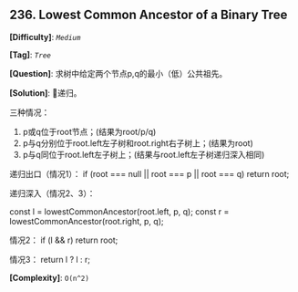## 236. Lowest Common Ancestor of a Binary Tree

__[Difficulty]__: _`Medium`_

__[Tag]__: _`Tree`_

__[Question]__: 求树中给定两个节点p,q的最小（低）公共祖先。

__[Solution]__: 递归。

三种情况：

1. p或q位于root节点；(结果为root/p/q)
2. p与q分别位于root.left左子树和root.right右子树上；(结果为root)
3. p与q同位于root.left左子树上；(结果与root.left左子树递归深入相同)

递归出口（情况1）：
if (root === null || root === p || root === q) return root;

递归深入（情况2、3）：

const l = lowestCommonAncestor(root.left, p, q);
const r = lowestCommonAncestor(root.right, p, q);

情况2：
if (l && r) return root;

情况3：
return l ? l : r;

__[Complexity]__: `O(n^2)`
